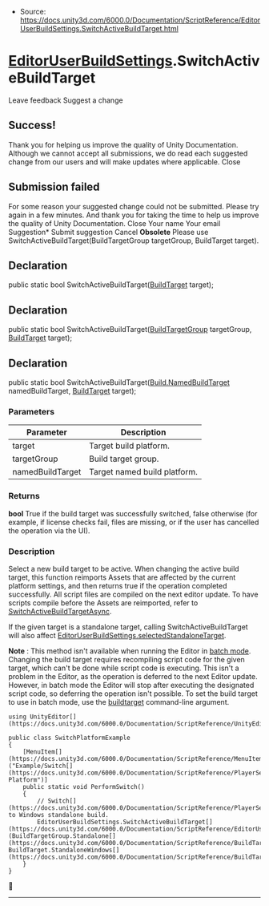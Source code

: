 * Source: https://docs.unity3d.com/6000.0/Documentation/ScriptReference/EditorUserBuildSettings.SwitchActiveBuildTarget.html

#  [EditorUserBuildSettings](https://docs.unity3d.com/6000.0/Documentation/ScriptReference/EditorUserBuildSettings.html).SwitchActiveBuildTarget
Leave feedback
Suggest a change
## Success!
Thank you for helping us improve the quality of Unity Documentation. Although we cannot accept all submissions, we do read each suggested change from our users and will make updates where applicable.
Close
## Submission failed
For some reason your suggested change could not be submitted. Please <a>try again</a> in a few minutes. And thank you for taking the time to help us improve the quality of Unity Documentation.
Close
Your name Your email Suggestion* Submit suggestion
Cancel
**Obsolete** Please use SwitchActiveBuildTarget(BuildTargetGroup targetGroup, BuildTarget target).
## Declaration
public static bool SwitchActiveBuildTarget([BuildTarget](https://docs.unity3d.com/6000.0/Documentation/ScriptReference/BuildTarget.html) target); 
## Declaration
public static bool SwitchActiveBuildTarget([BuildTargetGroup](https://docs.unity3d.com/6000.0/Documentation/ScriptReference/BuildTargetGroup.html) targetGroup, [BuildTarget](https://docs.unity3d.com/6000.0/Documentation/ScriptReference/BuildTarget.html) target); 
## Declaration
public static bool SwitchActiveBuildTarget([Build.NamedBuildTarget](https://docs.unity3d.com/6000.0/Documentation/ScriptReference/Build.NamedBuildTarget.html) namedBuildTarget, [BuildTarget](https://docs.unity3d.com/6000.0/Documentation/ScriptReference/BuildTarget.html) target); 
### Parameters
Parameter | Description  
---|---  
target | Target build platform.  
targetGroup | Build target group.  
namedBuildTarget | Target named build platform.  
### Returns
**bool** True if the build target was successfully switched, false otherwise (for example, if license checks fail, files are missing, or if the user has cancelled the operation via the UI). 
### Description
Select a new build target to be active.
When changing the active build target, this function reimports Assets that are affected by the current platform settings, and then returns true if the operation completed successfully. All script files are compiled on the next editor update. To have scripts compile before the Assets are reimported, refer to [SwitchActiveBuildTargetAsync](https://docs.unity3d.com/6000.0/Documentation/ScriptReference/EditorUserBuildSettings.SwitchActiveBuildTargetAsync.html).  
  
If the given target is a standalone target, calling SwitchActiveBuildTarget will also affect [EditorUserBuildSettings.selectedStandaloneTarget](https://docs.unity3d.com/6000.0/Documentation/ScriptReference/EditorUserBuildSettings-selectedStandaloneTarget.html).  
  
**Note** : This method isn't available when running the Editor in [batch mode](https://docs.unity3d.com/6000.0/Documentation/Manual/EditorCommandLineArguments.html). Changing the build target requires recompiling script code for the given target, which can't be done while script code is executing. This isn't a problem in the Editor, as the operation is deferred to the next Editor update. However, in batch mode the Editor will stop after executing the designated script code, so deferring the operation isn't possible. To set the build target to use in batch mode, use the [buildtarget](https://docs.unity3d.com/6000.0/Documentation/Manual/EditorCommandLineArguments.html) command-line argument.
```
using UnityEditor[](https://docs.unity3d.com/6000.0/Documentation/ScriptReference/UnityEditor.html);  
  
public class SwitchPlatformExample
{
    [MenuItem[](https://docs.unity3d.com/6000.0/Documentation/ScriptReference/MenuItem.html)("Example/Switch[](https://docs.unity3d.com/6000.0/Documentation/ScriptReference/PlayerSettings.Switch.html) Platform")]
    public static void PerformSwitch()
    {
        // Switch[](https://docs.unity3d.com/6000.0/Documentation/ScriptReference/PlayerSettings.Switch.html) to Windows standalone build.
        EditorUserBuildSettings.SwitchActiveBuildTarget[](https://docs.unity3d.com/6000.0/Documentation/ScriptReference/EditorUserBuildSettings.SwitchActiveBuildTarget.html)(BuildTargetGroup.Standalone[](https://docs.unity3d.com/6000.0/Documentation/ScriptReference/BuildTargetGroup.Standalone.html), BuildTarget.StandaloneWindows[](https://docs.unity3d.com/6000.0/Documentation/ScriptReference/BuildTarget.StandaloneWindows.html));
    }
}

```

* * *
